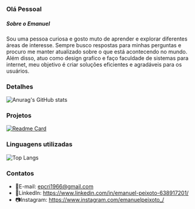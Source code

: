 ### Olá Pessoal

##### Sobre o Emanuel
Sou uma pessoa curiosa e gosto muto de aprender e explorar diferentes áreas de interesse. Sempre busco respostas para minhas perguntas e procuro me manter atualizado sobre o que está acontecendo no mundo. Além disso, atuo como design grafico e faço faculdade de sistemas para internet, meu objetivo é criar soluções eficientes e agradáveis para os usuários. 

### Detalhes
![Anurag's GitHub stats](https://github-readme-stats.vercel.app/api?username=oemanuelpeixoto&show_icons=true&theme=radical)

### Projetos
[![Readme Card](https://github-readme-stats.vercel.app/api/pin/?username=oemanuelpeixoto&repo=TikTok_clone&theme=dark)](https://github.com/oemanuelpeixoto/TikTok_clone)

### Linguagens utilizadas 
![Top Langs](https://github-readme-stats.vercel.app/api/top-langs/?username=oemanuelpeixoto&layout=compact)

### Contatos 
- 📧E-mail: epcri1966@gmail.com
- 👔LinkedIn: https://www.linkedin.com/in/emanuel-peixoto-638917201/
- 📷Instagram: https://www.instagram.com/emanuelpeixoto_/

